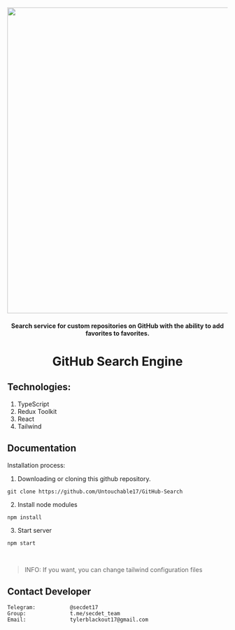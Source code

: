 <h1 align="center">
    <a href="https://github.com/Untouchable17/Cam-Hackers">
        <img src="https://i.ibb.co/Sn6HxQp/2023-02-03-00-5.png" width="700">
    </a>
</h1>


<h4 align="center"> Search service for custom repositories on GitHub with the ability to add favorites to favorites. </h4>

<h1 align="center">GitHub Search Engine</h1>

## Technologies:
1. TypeScript
2. Redux Toolkit
3. React
4. Tailwind

## Documentation

Installation process:

1. Downloading or cloning this github repository.
```
git clone https://github.com/Untouchable17/GitHub-Search
```
2. Install node modules
```
npm install 
```
3. Start server
```
npm start
```
<br/>

> INFO: If you want, you can change tailwind configuration files

## Contact Developer


    Telegram:           @secdet17
    Group:              t.me/secdet_team
    Email:              tylerblackout17@gmail.com

